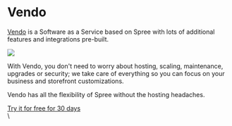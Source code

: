 # Vendo

[Vendo](https://getvendo.com) is a Software as a Service based on Spree with lots of additional features and integrations pre-built.&#x20;

![](https://uploads-ssl.webflow.com/6230c485f2c32ea1b0daa438/62386b96518cdcbe111f134a\_OG%20Image%20\(2\).png)

With Vendo, you don't need to worry about hosting, scaling, maintenance, upgrades or security; we take care of everything so you can focus on your business and storefront customizations.&#x20;

Vendo has all the flexibility of Spree without the hosting headaches.

[Try it for free for 30 days\
](https://getvendo.com)\
